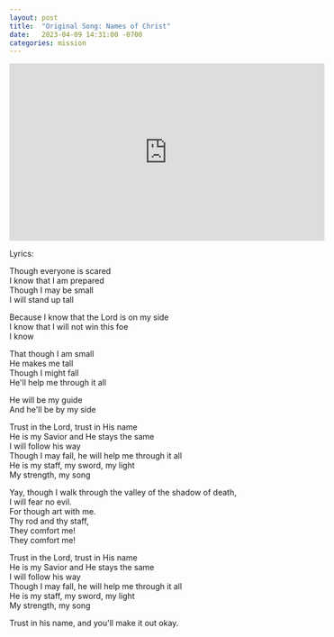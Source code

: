 ```yaml
---  
layout: post  
title:  "Original Song: Names of Christ"  
date:   2023-04-09 14:31:00 -0700  
categories: mission  
---  
```

<iframe width="560" height="315" src="https://www.youtube.com/embed/_bJ0Sy9w2_A" title="YouTube video player" frameborder="0" allow="accelerometer; autoplay; clipboard-write; encrypted-media; gyroscope; picture-in-picture; web-share" allowfullscreen></iframe>  
  
Lyrics:  
  
Though everyone is scared  
I know that I am prepared  
Though I may be small  
I will stand up tall  
  
Because I know that the Lord is on my side  
I know that I will not win this foe  
I know  
  
That though I am small  
He makes me tall  
Though I might fall  
He'll help me through it all  
  
He will be my guide  
And he'll be by my side  
  
Trust in the Lord, trust in His name  
He is my Savior and He stays the same  
I will follow his way  
Though I may fall, he will help me through it all  
He is my staff, my sword, my light  
My strength, my song  
  
Yay, though I walk through the valley of the shadow of death,  
I will fear no evil.  
For though art with me.  
Thy rod and thy staff,  
They comfort me!  
They comfort me!  
  
Trust in the Lord, trust in His name  
He is my Savior and He stays the same  
I will follow his way  
Though I may fall, he will help me through it all  
He is my staff, my sword, my light  
My strength, my song  
  
Trust in his name, and you'll make it out okay.